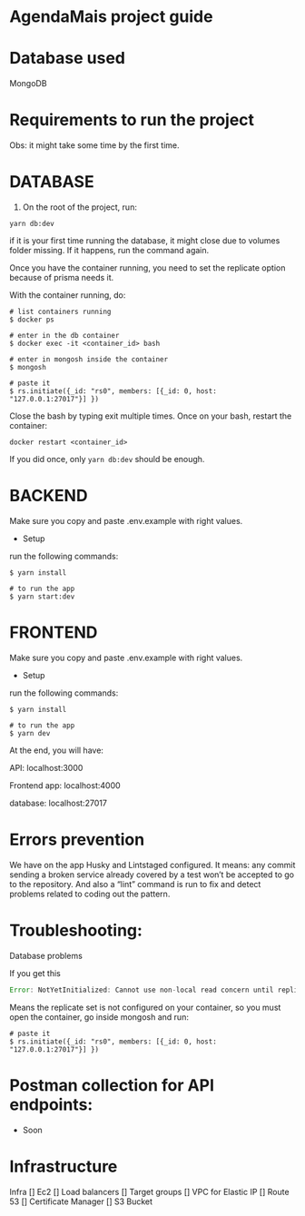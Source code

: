 # AgendaMais project guide

# **Database used**

MongoDB

# **Requirements to run the project**

Obs: it might take some time by the first time.

# **DATABASE**

1. On the root of the project, run:

```
yarn db:dev
```

if it is your first time running the database, it might close due to volumes folder missing. If it happens, run
the command again.

Once you have the container running, you need to set the replicate option because of prisma needs it.

With the container running, do:

```
# list containers running
$ docker ps

# enter in the db container
$ docker exec -it <container_id> bash

# enter in mongosh inside the container
$ mongosh

# paste it
$ rs.initiate({_id: "rs0", members: [{_id: 0, host: "127.0.0.1:27017"}] })
```

Close the bash by typing exit multiple times. Once on your bash, restart the container:

```
docker restart <container_id>
```

If you did once, only `yarn db:dev` should be enough.

# **BACKEND**

Make sure you copy and paste .env.example with right values.

- Setup

run the following commands:

```
$ yarn install

# to run the app
$ yarn start:dev
```

# **FRONTEND**

Make sure you copy and paste .env.example with right values.

- Setup

run the following commands:

```
$ yarn install

# to run the app
$ yarn dev
```

At the end, you will have:

API: localhost:3000

Frontend app: localhost:4000

database: localhost:27017

# **Errors prevention**

We have on the app Husky and Lintstaged configured. It means: any commit sending a broken service already covered by a test won’t be accepted to go to the repository. And also a “lint” command is run to fix and detect problems related to coding out the pattern.

# **Troubleshooting:**

Database problems

If you get this

```jsx
Error: NotYetInitialized: Cannot use non-local read concern until replica set is finished initializing.
```

Means the replicate set is not configured on your container, so you must open the container, go inside mongosh and run:

```
# paste it
$ rs.initiate({_id: "rs0", members: [{_id: 0, host: "127.0.0.1:27017"}] })
```

# **Postman collection for API endpoints:**

- Soon

# Infrastructure

Infra
[] Ec2
  [] Load balancers
  [] Target groups
  [] VPC for Elastic IP
[] Route 53
[] Certificate Manager
[] S3 Bucket